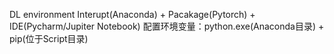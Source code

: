 DL environment Interupt(Anaconda) + Pacakage(Pytorch) + IDE(Pycharm/Jupiter Notebook)
配置环境变量：python.exe(Anaconda目录) + pip(位于Script目录)
